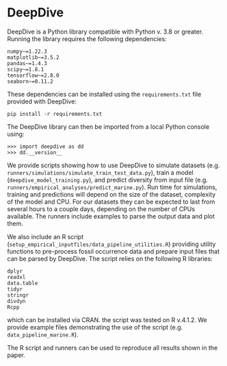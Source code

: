 # DeepDive 

DeepDive is a Python library compatible with Python v. 3.8 or greater. Running the library requires the following dependencies:

```
numpy~=1.22.3
matplotlib~=3.5.2
pandas~=1.4.3
scipy~=1.8.1
tensorflow~=2.8.0
seaborn~=0.11.2

```

These dependencies can be installed using the `requirements.txt` file provided with DeepDive:

```
pip install -r requirements.txt
```

The DeepDive library can then be imported from a local Python console using:

```
>>> import deepdive as dd
>>> dd.__version__

```

We provide scripts showing how to use DeepDive to simulate datasets (e.g. `runners/simulations/simulate_train_test_data.py`), train a model (`deepdive_model_training.py`), and predict diversity from input file (e.g. `runners/empirical_analyses/predict_marine.py`). Run time for simulations, training and predictions will depend on the size of the dataset, complexity of the model and CPU. For our datasets they can be expected to last from several hours to a couple days, depending on the number of CPUs available. The runners include examples to parse the output data and plot them. 

We also include an R script (`setup_empirical_inputfiles/data_pipeline_utilities.R`) providing utility functions to pre-process fossil occurrence data and prepare input files that can be parsed by DeepDive. The script relies on the following R libraries:

```
dplyr  
readxl  
data.table  
tidyr  
stringr  
divdyn  
Rcpp  
```

which can be installed via CRAN. the script was tested on R v.4.1.2. We provide example files demonstrating the use of the script (e.g. `data_pipeline_marine.R`). 


The R script and runners can be used to reproduce all results shown in the paper. 


